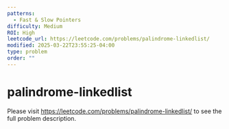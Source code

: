 ```yaml
---
patterns:
  - Fast & Slow Pointers
difficulty: Medium
ROI: High
leetcode_url: https://leetcode.com/problems/palindrome-linkedlist/
modified: 2025-03-22T23:55:25-04:00
type: problem
order: ""
---
```


# palindrome-linkedlist

Please visit https://leetcode.com/problems/palindrome-linkedlist/ to see the full problem description.
